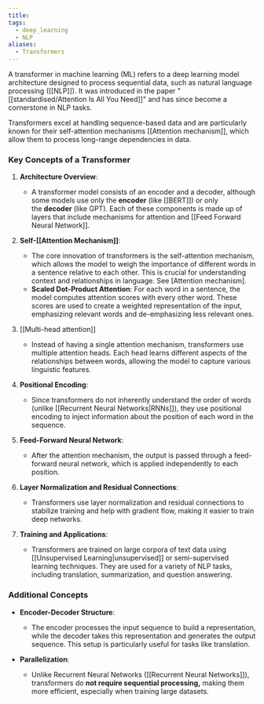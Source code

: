 ```yaml
---
title: 
tags:
  - deep_learning
  - NLP
aliases:
  - Transformers
---
```

A transformer in machine learning (ML) refers to a deep learning model architecture designed to process sequential data, such as natural language processing ([[NLP]]). It was introduced in the paper "[[standardised/Attention Is All You Need]]" and has since become a cornerstone in NLP tasks.

 Transformers excel at handling sequence-based data and are particularly known for their self-attention mechanisms [[Attention mechanism]], which allow them to process long-range dependencies in data.

### Key Concepts of a Transformer

1. **Architecture Overview**:
    
    - A transformer model consists of an encoder and a decoder, although some models use only the **encoder** (like [[BERT]]) or only the **decoder** (like GPT). Each of these components is made up of layers that include mechanisms for attention and [[Feed Forward Neural Network]].

1. **Self-[[Attention Mechanism]]**:
    
    - The core innovation of transformers is the self-attention mechanism, which allows the model to weigh the importance of different words in a sentence relative to each other. This is crucial for understanding context and relationships in language. See [Attention mechanism].
    - **Scaled Dot-Product Attention**: For each word in a sentence, the model computes attention scores with every other word. These scores are used to create a weighted representation of the input, emphasizing relevant words and de-emphasizing less relevant ones.

1. [[Multi-head attention]]
    
    - Instead of having a single attention mechanism, transformers use multiple attention heads. Each head learns different aspects of the relationships between words, allowing the model to capture various linguistic features.

1. **Positional Encoding**:
    
    - Since transformers do not inherently understand the order of words (unlike [[Recurrent Neural Networks|RNNs]]), they use positional encoding to inject information about the position of each word in the sequence.
5. **Feed-Forward Neural Network**:
    
    - After the attention mechanism, the output is passed through a feed-forward neural network, which is applied independently to each position.
6. **Layer Normalization and Residual Connections**:
    
    - Transformers use layer normalization and residual connections to stabilize training and help with gradient flow, making it easier to train deep networks.
7. **Training and Applications**:
    
    - Transformers are trained on large corpora of text data using [[Unsupervised Learning|unsupervised]] or semi-supervised learning techniques. They are used for a variety of NLP tasks, including translation, summarization, and question answering.

### Additional Concepts

- **Encoder-Decoder Structure**:
    
    - The encoder processes the input sequence to build a representation, while the decoder takes this representation and generates the output sequence. This setup is particularly useful for tasks like translation.

- **Parallelization**:
    
    - Unlike Recurrent Neural Networks ([[Recurrent Neural Networks]]), transformers do **not require sequential processing,** making them more efficient, especially when training large datasets.
